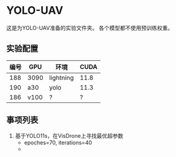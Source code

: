 # YOLO-UAV
这是为YOLO-UAV准备的实验文件夹。
各个模型都不使用预训练权重。

## 实验配置
|编号|GPU|环境|CUDA|
|---|---|---|---|
|188|3090|lightning|11.8|
|190|a30|yolo|11.3|
|186|v100|?|?|

## 事项列表
1. 基于YOLO11s，在VisDrone上寻找最优超参数
    - epoches=70, iterations=40
    - 
